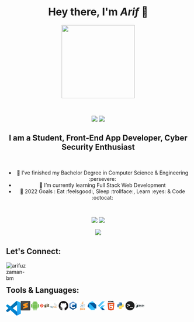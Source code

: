 <h1 align="center"> Hey there, I'm <b><i> Arif </i></b> 👦</h1>

<p  align="center">
  <img src="https://media.giphy.com/media/Cmr1OMJ2FN0B2/source.gif" width="200" height="200" /> 
</p>
<br> 
<p align="center">
  <img src="https://komarev.com/ghpvc/?username=B-M-Arifuzzaman&color=yellowgreen&style=plastic&label=People+Watched+This" width="300px"> 
  <a href="https://twitter.com/arifuzzaman_bm"><img src="https://img.shields.io/twitter/follow/arifuzzaman_bm?color=1DA1F2&logo=twitter&style=for-the-badge)](https://twitter.com/intent/follow?original_referer=https%3A%2F%2Fgithub.com%2Farifuzzaman_bm&screen_name=arifuzzaman_bm" width="300px"> </a>
</p>

<h2 align="center"> I am a Student, Front-End App Developer, Cyber Security Enthusiast</h2>
<br> 
<div align="center">
  <ul  align="center"> 
    <li align="center">🔭 I’ve finished my Bachelor Degree in Computer Science & Engineering :persevere: </li>
    <li align="center">🌱 I’m currently learning Full Stack Web Development</li>
    <li align="center">🥅 2022 Goals : Eat :feelsgood:, Sleep :trollface:, Learn :eyes: & Code :octocat: </li>
   </ul>
 </div>
    
 <br>


<p align="center"  height="150px">

<img width="470px" src="https://github-readme-stats.vercel.app/api?username=arifuzzaman-bm&count_private=true&show_icons=true&theme=midnight-purple" />
<img width="470px" src="https://github-readme-streak-stats.herokuapp.com/?user=arifuzzaman-bm&theme=highcontrast" />

</p>

<p align="center">
  <img width="800px" src="https://activity-graph.herokuapp.com/graph?username=arifuzzaman-bm&theme=xcode" />
  
</p>


## Let's Connect:

[<img align="left" alt="arifuzzaman-bm" width="60px" src="https://img.icons8.com/doodle/48/4a90e2/linkedin-circled.png" />][linkedin]


<br />
<br />

## Tools & Languages:
<img align="left" alt="Visual Studio Code" width="40px" src="https://raw.githubusercontent.com/github/explore/80688e429a7d4ef2fca1e82350fe8e3517d3494d/topics/visual-studio-code/visual-studio-code.png" />
<img align="left" alt="Sublime Text" width="26px" src="https://raw.githubusercontent.com/github/explore/80688e429a7d4ef2fca1e82350fe8e3517d3494d/topics/sublime-text/sublime-text.png" />
<img align="left" alt="Android Studio " width="26px" src="https://raw.githubusercontent.com/github/explore/80688e429a7d4ef2fca1e82350fe8e3517d3494d/topics/android/android.png" />
<img align="left" alt="Git" width="26px" src="https://raw.githubusercontent.com/github/explore/80688e429a7d4ef2fca1e82350fe8e3517d3494d/topics/git/git.png" />
<img align="left" alt="MySQL" width="26px" src="https://raw.githubusercontent.com/github/explore/80688e429a7d4ef2fca1e82350fe8e3517d3494d/topics/mysql/mysql.png" />
<img align="left" alt="GitHub" width="26px" src="https://raw.githubusercontent.com/github/explore/78df643247d429f6cc873026c0622819ad797942/topics/github/github.png" />
<img align="left" alt="c" width="26px" src="https://raw.githubusercontent.com/github/explore/80688e429a7d4ef2fca1e82350fe8e3517d3494d/topics/c/c.png" />
<img align="left" alt="java" width="26px" src="https://raw.githubusercontent.com/github/explore/80688e429a7d4ef2fca1e82350fe8e3517d3494d/topics/java/java.png" />
<img align="left" alt="Dart" width="26px" src="https://raw.githubusercontent.com/github/explore/80688e429a7d4ef2fca1e82350fe8e3517d3494d/topics/dart/dart.png" />
<img align="left" alt="flutter" width="26px" src="https://raw.githubusercontent.com/github/explore/80688e429a7d4ef2fca1e82350fe8e3517d3494d/topics/flutter/flutter.png" />
<img align="left" alt="HTML5" width="26px" src="https://raw.githubusercontent.com/github/explore/80688e429a7d4ef2fca1e82350fe8e3517d3494d/topics/html/html.png" />
<img align="left" alt="python" width="26px" src="https://raw.githubusercontent.com/github/explore/80688e429a7d4ef2fca1e82350fe8e3517d3494d/topics/python/python.png" />
<img align="left" alt="Terminal" width="26px" src="https://raw.githubusercontent.com/github/explore/80688e429a7d4ef2fca1e82350fe8e3517d3494d/topics/terminal/terminal.png" />
<img align="left" alt="bash" width="26px" src="https://raw.githubusercontent.com/github/explore/80688e429a7d4ef2fca1e82350fe8e3517d3494d/topics/bash/bash.png" />
<br />
<br />


[linkedin]: https://linkedin.com/in/arifuzzaman-bm
[fiverr]: https://www.fiverr.com/arif_zaman_


